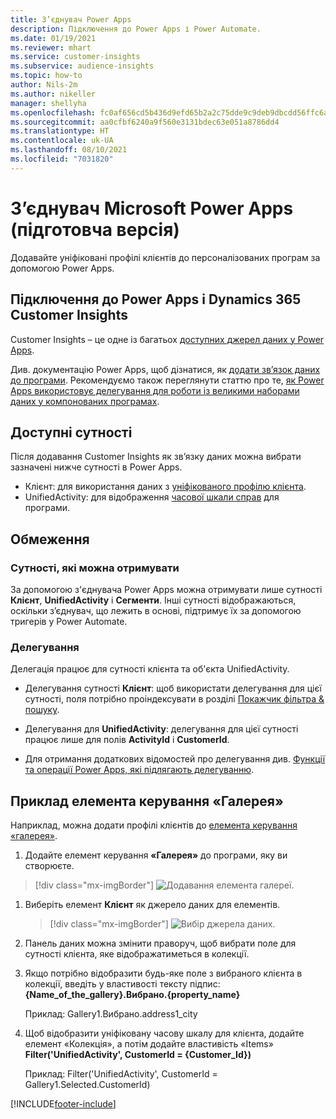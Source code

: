 ```yaml
---
title: З’єднувач Power Apps
description: Підключення до Power Apps і Power Automate.
ms.date: 01/19/2021
ms.reviewer: mhart
ms.service: customer-insights
ms.subservice: audience-insights
ms.topic: how-to
author: Nils-2m
ms.author: nikeller
manager: shellyha
ms.openlocfilehash: fc0af656cd5b436d9efd65b2a2c75dde9c9deb9dbcdd56ffc6a960f5878a631f
ms.sourcegitcommit: aa0cfbf6240a9f560e3131bdec63e051a8786dd4
ms.translationtype: HT
ms.contentlocale: uk-UA
ms.lasthandoff: 08/10/2021
ms.locfileid: "7031820"
---
```

# <a name="microsoft-power-apps-connector-preview"></a>З’єднувач Microsoft Power Apps (підготовча версія)

Додавайте уніфіковані профілі клієнтів до персоналізованих програм за допомогою Power Apps.

## <a name="connect-power-apps-and-dynamics-365-customer-insights"></a>Підключення до Power Apps і Dynamics 365 Customer Insights

Customer Insights – це одне із багатьох [доступних джерел даних у Power Apps](/powerapps/maker/canvas-apps/working-with-data-sources).

Див. документацію Power Apps, щоб дізнатися, як [додати зв’язок даних до програми](/powerapps/maker/canvas-apps/add-data-connection). Рекомендуємо також переглянути статтю про те, [як Power Apps використовує делегування для роботи із великими наборами даних у компонованих програмах](/powerapps/maker/canvas-apps/delegation-overview).

## <a name="available-entities"></a>Доступні сутності

Після додавання Customer Insights як зв’язку даних можна вибрати зазначені нижче сутності в Power Apps.

- Клієнт: для використання даних з [уніфікованого профілю клієнта](customer-profiles.md).
- UnifiedActivity: для відображення [часової шкали справ](activities.md) для програми.

## <a name="limitations"></a>Обмеження

### <a name="retrievable-entities"></a>Сутності, які можна отримувати

За допомогою з'єднувача Power Apps можна отримувати лише сутності **Клієнт**, **UnifiedActivity** і **Сегменти**. Інші сутності відображаються, оскільки з’єднувач, що лежить в основі, підтримує їх за допомогою тригерів у Power Automate.  

### <a name="delegation"></a>Делегування

Делегація працює для сутності клієнта та об'єкта UnifiedActivity. 

- Делегування сутності **Клієнт**: щоб використати делегування для цієї сутності, поля потрібно проіндексувати в розділі [Покажчик фільтра & пошуку](search-filter-index.md).  

- Делегування для **UnifiedActivity**: делегування для цієї сутності працює лише для полів **ActivityId** і **CustomerId**.  

- Для отримання додаткових відомостей про делегування див. [Функції та операції Power Apps, які підлягають делегуванню](/connectors/commondataservice/#power-apps-delegable-functions-and-operations-for-the-cds-for-apps). 

## <a name="example-gallery-control"></a>Приклад елемента керування «Галерея»

Наприклад, можна додати профілі клієнтів до [елемента керування «галерея»](/powerapps/maker/canvas-apps/add-gallery).

1. Додайте елемент керування **«Галерея»** до програми, яку ви створюєте.

> [!div class="mx-imgBorder"]
> ![Додавання елемента галереї.](media/connector-powerapps9.png "Додавання елемента галереї")

1. Виберіть елемент **Клієнт** як джерело даних для елементів.

    > [!div class="mx-imgBorder"]
    > ![Вибір джерела даних.](media/choose-datasource-powerapps.png "Вибір джерела даних")

1. Панель даних можна змінити праворуч, щоб вибрати поле для сутності клієнта, яке відображатиметься в колекції.

1. Якщо потрібно відобразити будь-яке поле з вибраного клієнта в колекції, введіть у властивості тексту підпис: **{Name_of_the_gallery}.Вибрано.{property_name}**

    Приклад: Gallery1.Вибрано.address1_city

1. Щоб відобразити уніфіковану часову шкалу для клієнта, додайте елемент «Колекція», а потім додайте властивість «Items» **Filter('UnifiedActivity', CustomerId = {Customer_Id})**

    Приклад: Filter('UnifiedActivity', CustomerId = Gallery1.Selected.CustomerId)


[!INCLUDE[footer-include](../includes/footer-banner.md)]